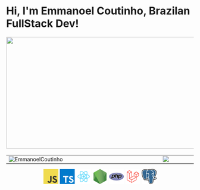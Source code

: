 # Hi, I'm Emmanoel Coutinho, Brazilan FullStack Dev!

<p align="center">
<img src="https://d6f6d0kpz0gyr.cloudfront.net/uploads/images-archive/Blog/Gifs/coding.gif?mtime=20200914144127&focal=none.gif" width="1080" height="300" />

<p align="center">
<center>
  <table>
    <tr>
      <td><img width="400px" align="left" src="https://github-readme-stats.vercel.app/api?username=EmmanoelCoutinho&show_icons=true&theme=material-palenight" alt="EmmanoelCoutinho" /></td>
<td><img width="400px" align="left" src="https://github-readme-stats.vercel.app/api/top-langs/?username=EmmanoelCoutinho&hide=html&layout=compact&theme=material-palenight" /></td>
</tr>   
  </table>
</center>

<p align="center">
 <code><img height="40" src="https://raw.githubusercontent.com/github/explore/80688e429a7d4ef2fca1e82350fe8e3517d3494d/topics/javascript/javascript.png"></code>
  <code><img height="40" src="https://raw.githubusercontent.com/github/explore/80688e429a7d4ef2fca1e82350fe8e3517d3494d/topics/typescript/typescript.png"></code>
 <code><img height="40" src="https://raw.githubusercontent.com/github/explore/80688e429a7d4ef2fca1e82350fe8e3517d3494d/topics/react/react.png"></code>
 <code><img height="40" src="https://raw.githubusercontent.com/github/explore/80688e429a7d4ef2fca1e82350fe8e3517d3494d/topics/nodejs/nodejs.png"></code>
 <code><img height="40" src="https://raw.githubusercontent.com/github/explore/80688e429a7d4ef2fca1e82350fe8e3517d3494d/topics/php/php.png"></code>
 <code><img height="40" src="https://raw.githubusercontent.com/github/explore/80688e429a7d4ef2fca1e82350fe8e3517d3494d/topics/laravel/laravel.png"></code>
 <code><img height="40" src="https://raw.githubusercontent.com/github/explore/80688e429a7d4ef2fca1e82350fe8e3517d3494d/topics/postgresql/postgresql.png"></code>
